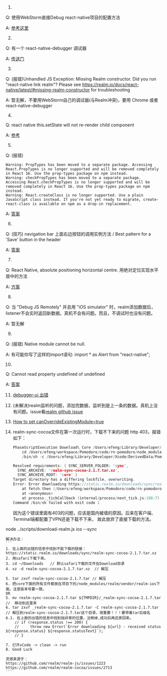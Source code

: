 1.
Q: 使用WebStorm直接Debug react-native项目的配置方法

A: [参考这里](https://blog.jetbrains.com/webstorm/2016/12/developing-mobile-apps-with-react-native-in-webstorm/)

2.
Q: 有一个 react-native-debugger 调试器

A: [传送门](https://github.com/jhen0409/react-native-debugger)

3.
Q: (报错)Unhandled JS Exception: Missing Realm constructor. Did you run "react-native link realm"? Please see https://realm.io/docs/react-native/latest/#missing-realm-constructor for troubleshooting

A: 暂无解，不要用WebStorm自己的调试器(与Realm冲突)，要用 Chrome 或者 react-native-debugger

4.
Q: react native this.setState will not re-render child component

A: [参考](https://stackoverflow.com/questions/30679927/react-native-this-setstate-will-not-re-render-child-component)

5.
Q: (报错)
```
Warning: PropTypes has been moved to a separate package. Accessing React.PropTypes is no longer supported and will be removed completely in React 16. Use the prop-types package on npm instead.
Warning: checkPropTypes has been moved to a separate package. Accessing React.checkPropTypes is no longer supported and will be removed completely in React 16. Use the prop-types package on npm instead.
Warning: React.createClass is no longer supported. Use a plain JavaScript class instead. If you're not yet ready to migrate, create-react-class is available on npm as a drop-in replacement.
```
A: [答案](https://stackoverflow.com/a/46380918/8799673)

6.
Q: (技巧) navigation bar 上面右边按钮的调用实例方法 / Best pattern for a 'Save' button in the header

A: [答案](https://github.com/react-community/react-navigation/issues/145#issuecomment-337826964)

7.
Q: React Native, absolute positioning horizontal centre. 用绝对定位实现水平居中的方法

A: [方案](https://stackoverflow.com/questions/37317568/react-native-absolute-positioning-horizontal-centre)

8.
Q: 当 "Debug JS Remotely" 并且用 "iOS simulator" 时，realm添加数据后，listener不会实时返回新数据。真机不会有问题。而且，不调试时也没有问题。

A: 暂无解

9.
Q: (报错) Native module cannot be null.

A: 有可能你写了这样的import语句: import * as Alert from "react-native";

10.
Q: Cannot read property undefined of undefined

A: [答案](https://github.com/react-community/react-navigation/issues/1919)

11. [debugger-ui 出错](http://bbs.reactnative.cn/topic/4038/debugger-ui-%E5%87%BA%E9%94%99/2)

12. (未解决)realm监听的问题，添加完数据，监听到是上一条的数据。真机上没有问题。issue看[realm github issue](https://github.com/realm/realm-js/issues/927)

13. [How to set canOverrideExistingModule=true](https://stackoverflow.com/questions/41846452/how-to-set-canoverrideexistingmodule-true)

14. realm-sync-cocoa文件在第一次运行时，下载不下来的问题 http 403，报错如下：
    ```C
    PhaseScriptExecution Download\ Core /Users/efeng/Library/Developer/Xcode/DerivedData/PomodoroApp-dmbwahuxokardrepbybbetfebqhf/Build/Intermediates.noindex/RealmJS.build/Debug-iphonesimulator/RealmJS.build/Script-F63FF2C51C12462600B3B8E0.sh
        cd /Users/efeng/workspace/Pomodoro/code/rn-pomodoro/node_modules/realm/src
        /bin/sh -c /Users/efeng/Library/Developer/Xcode/DerivedData/PomodoroApp-dmbwahuxokardrepbybbetfebqhf/Build/Intermediates.noindex/RealmJS.build/Debug-iphonesimulator/RealmJS.build/Script-F63FF2C51C12462600B3B8E0.sh

    Resolved requirements: { SYNC_SERVER_FOLDER: 'sync',
      SYNC_ARCHIVE: 'realm-sync-cocoa-2.1.7.tar.xz',
      SYNC_ARCHIVE_ROOT: 'core' }
    Target directory has a differing lockfile, overwriting.
    Error: Error downloading https://static.realm.io/downloads/sync/realm-sync-cocoa-2.1.7.tar.xz - received status 403 Forbidden
        at fetch.then (/Users/efeng/workspace/Pomodoro/code/rn-pomodoro/node_modules/realm/scripts/download-realm.js:67:19)
        at <anonymous>
        at process._tickCallback (internal/process/next_tick.js:188:7)
    Command /bin/sh failed with exit code 1
    ```
    因为这个错误里面有403的问题，应该是国内被墙的原因。后来在客户端、Terminal端都配置了VPN还是下载不下来，
    故此放弃了直接下载的方法。

node ../scripts/download-realm.js ios --sync

    解决办法：
    ```
    1. 在上面的出错的信息中找到不能下载的链接：https://static.realm.io/downloads/sync/realm-sync-cocoa-2.1.7.tar.xz
    2. 用safari下载下来。
    3. cd ~/Downloads   // 默认safari下载的文件在Download目录
    4. xz -d realm-sync-cocoa-2.1.7.tar.xz  // 解压

    5. tar zxvf realm-sync-cocoa-2.1.7.tar // 解压
    6. 把core下面的所有文件都放在项目下的/node_modules/realm/vendor/realm-ios下面。注意版本号要一致。
    OR
    5. mv realm-sync-cocoa-2.1.7.tar ${TMPDIR}/_realm-sync-cocoa-2.1.7.tar  //  移动到这里来
    6. tar zxvf _realm-sync-cocoa-2.1.7.tar -C realm-sync-cocoa-2.1.7.tar // 解压到realm-sync-cocoa-2.1.7.tar这个目录，很重要！！！要带着tar后缀名
    6.1. 在上面的出错的信息中找到抛异常的位置，注释掉,成功后再还原回来。
        // if (response.status !== 200) {
        //     throw new Error(`Error downloading ${url} - received status ${response.status} ${response.statusText}`);
        // }

    7. 打开xCode -> clean -> run
    8. Good Luck

    灵感来源于：
    https://github.com/realm/realm-js/issues/1223
    https://github.com/realm/realm-cocoa/issues/2713
    ```











